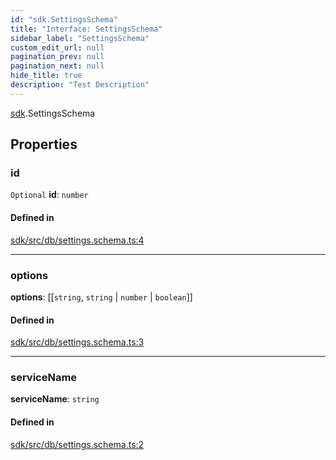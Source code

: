 ```yaml
---
id: "sdk.SettingsSchema"
title: "Interface: SettingsSchema"
sidebar_label: "SettingsSchema"
custom_edit_url: null
pagination_prev: null
pagination_next: null
hide_title: true
description: "Test Description"
---
```


[sdk](../modules/sdk.md).SettingsSchema

## Properties

### id

 `Optional` **id**: `number`

#### Defined in

[sdk/src/db/settings.schema.ts:4](https://github.com/AKASHAorg/akasha-core/blob/6ca157f7/libs/sdk/src/db/settings.schema.ts#L4)

___

### options

 **options**: [[`string`, `string` \| `number` \| `boolean`]]

#### Defined in

[sdk/src/db/settings.schema.ts:3](https://github.com/AKASHAorg/akasha-core/blob/6ca157f7/libs/sdk/src/db/settings.schema.ts#L3)

___

### serviceName

 **serviceName**: `string`

#### Defined in

[sdk/src/db/settings.schema.ts:2](https://github.com/AKASHAorg/akasha-core/blob/6ca157f7/libs/sdk/src/db/settings.schema.ts#L2)
